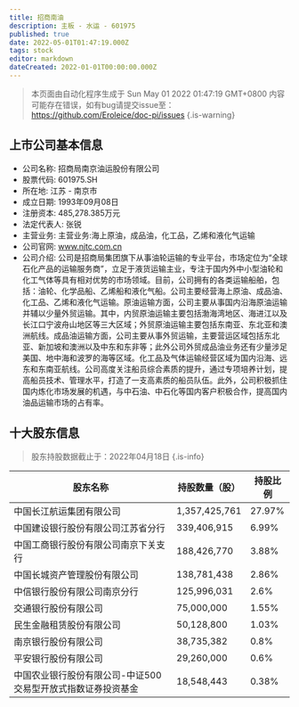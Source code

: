 ```yaml
---
title: 招商南油
description: 主板 - 水运 - 601975
published: true
date: 2022-05-01T01:47:19.000Z
tags: stock
editor: markdown
dateCreated: 2022-01-01T00:00:00.000Z
---
```


> 本页面由自动化程序生成于 Sun May 01 2022 01:47:19 GMT+0800
> 内容可能存在错误，如有bug请提交issue至：https://github.com/Eroleice/doc-pi/issues
{.is-warning}

## 上市公司基本信息
- 公司名称: 招商局南京油运股份有限公司
- 股票代码: 601975.SH
- 所在地: 江苏 - 南京市
- 成立日期: 1993年09月08日
- 注册资本: 485,278.385万元
- 法定代表人: 张锐
- 主营业务: 主营业务:海上原油，成品油，化工品，乙烯和液化气运输
- 公司官网: www.njtc.com.cn
- 公司介绍: 公司是招商局集团旗下从事油轮运输的专业平台，市场定位为“全球石化产品的运输服务商”，立足于液货运输主业，专注于国内外中小型油轮和化工气体等具有相对优势的市场领域。目前，公司拥有的各类运输船舶，包括：油轮、化学品船、乙烯船和液化气船。公司主要经营海上原油、成品油、化工品、乙烯和液化气运输。原油运输方面，公司主要从事国内沿海原油运输并辅以少量外贸运输。其中，内贸原油运输主要包括渤海湾地区、海进江以及长江口宁波舟山地区等三大区域；外贸原油运输主要包括东南亚、东北亚和澳洲航线。成品油运输方面，公司主要从事外贸运输，主要营运区域包括东北亚、新加坡和澳洲以及中东和东非等；此外公司外贸成品油业务还有少量涉足美国、地中海和波罗的海等区域。化工品及气体运输经营区域为国内沿海、远东和东南亚航线。公司高度关注船员综合素质的提升，通过专项培养计划，提高船员技术、管理水平，打造了一支高素质的船员队伍。此外，公司积极抓住国内炼化市场发展的机遇，与中石油、中石化等国内客户积极合作，提高国内油品运输市场的占有率。


## 十大股东信息
> 股东持股数据截止于：2022年04月18日
{.is-info}

| 股东名称 | 持股数量（股） | 持股比例 |
| --- | --- | --- |
| 中国长江航运集团有限公司 | 1,357,425,761 | 27.97% |
| 中国建设银行股份有限公司江苏省分行 | 339,406,915 | 6.99% |
| 中国工商银行股份有限公司南京下关支行 | 188,426,770 | 3.88% |
| 中国长城资产管理股份有限公司 | 138,781,438 | 2.86% |
| 中信银行股份有限公司南京分行 | 125,996,031 | 2.6% |
| 交通银行股份有限公司 | 75,000,000 | 1.55% |
| 民生金融租赁股份有限公司 | 50,128,800 | 1.03% |
| 南京银行股份有限公司 | 38,735,382 | 0.8% |
| 平安银行股份有限公司 | 29,260,000 | 0.6% |
| 中国农业银行股份有限公司-中证500交易型开放式指数证券投资基金 | 18,548,443 | 0.38% |




